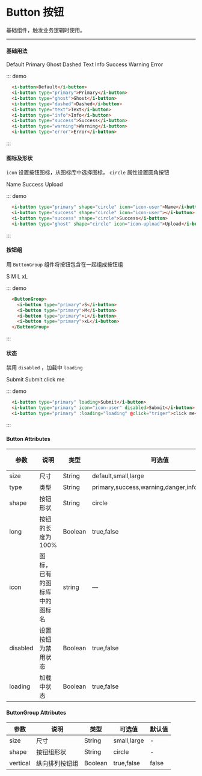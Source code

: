 # Button 按钮

基础组件，触发业务逻辑时使用。

---

#### 基础用法

<div class="demo-block">
  <i-button>Default</i-button>
  <i-button type="primary">Primary</i-button>
  <i-button type="ghost">Ghost</i-button>
  <i-button type="dashed">Dashed</i-button>
  <i-button type="text">Text</i-button>
  <i-button type="info">Info</i-button>
  <i-button type="success">Success</i-button>
  <i-button type="warning">Warning</i-button>
  <i-button type="error">Error</i-button>
  
</div>

::: demo

```html
  <i-button>Default</i-button>
  <i-button type="primary">Primary</i-button>
  <i-button type="ghost">Ghost</i-button>
  <i-button type="dashed">Dashed</i-button>
  <i-button type="text">Text</i-button>
  <i-button type="info">Info</i-button>
  <i-button type="success">Success</i-button>
  <i-button type="warning">Warning</i-button>
  <i-button type="error">Error</i-button>
```

:::

#### 图标及形状
`icon` 设置按钮图标，从图标库中选择图标， `circle` 属性设置圆角按钮

<div class="demo-block">
  <i-button type="primary" shape="circle" icon="icon-user">Name</i-button>
  <i-button type="success" shape="circle" icon="icon-user"></i-button>
  <i-button type="success" shape="circle">Success</i-button>
  <i-button type="ghost" shape="circle" icon="icon-upload">Upload</i-button>
</div>

::: demo
```html
  <i-button type="primary" shape="circle" icon="icon-user">Name</i-button>
  <i-button type="success" shape="circle" icon="icon-user"></i-button>
  <i-button type="success" shape="circle">Success</i-button>
  <i-button type="ghost" shape="circle" icon="icon-upload">Upload</i-button>
```
:::

#### 按钮组

用 `ButtonGroup` 组件将按钮包含在一起组成按钮组

<div class="demo-block">
  <ButtonGroup>
    <i-button type="primary">S</i-button>
    <i-button type="primary">M</i-button>
    <i-button type="primary">L</i-button>
    <i-button type="primary">xL</i-button>
  </ButtonGroup>
</div>

::: demo
```html
  <ButtonGroup>
    <i-button type="primary">S</i-button>
    <i-button type="primary">M</i-button>
    <i-button type="primary">L</i-button>
    <i-button type="primary">xL</i-button>
  </ButtonGroup>
```
:::

#### 状态

禁用 `disabled` ，加载中 `loading`

<div class="demo-block">
  <i-button type="primary" loading>Submit</i-button>
  <i-button type="primary" icon="icon-user" disabled>Submit</i-button>
  <i-button type="primary" :loading="loading" @click="triger">click me</i-button>
</div>

::: demo
```html
  <i-button type="primary" loading>Submit</i-button>
  <i-button type="primary" icon="icon-user" disabled>Submit</i-button>
  <i-button type="primary" :loading="loading" @click="triger">click me</i-button>
```
:::



#### Button Attributes

| 参数     | 说明                         | 类型    | 可选值                                         | 默认值  |
| -------- | ---------------------------- | ------- | ---------------------------------------------- | ------- |
| size     | 尺寸                         | String  | default,small,large                            | - |
| type     | 类型                         | String  | primary,success,warning,danger,info,ghost,text | -      |
| shape    | 按钮形状                     | String  | circle                                         | -       |
| long     | 按钮的长度为 100%            | Boolean | true,false                                     | false   |
| icon     | 图标，已有的图标库中的图标名 | string  | —                                              | -      |
| disabled | 设置按钮为禁用状态           | Boolean | true,false                                     | false   |
| loading  | 加载中状态                   | Boolean | true,false                                     | false   |

#### ButtonGroup Attributes
| 参数     | 说明                         | 类型    | 可选值                                         | 默认值  |
| -------- | ---------------------------- | ------- | ---------------------------------------------- | ------- |
| size     | 尺寸                         | String  | small,large                            | - |
| shape     | 按钮组形状                         | String  | circle                            | - |
| vertical     | 纵向排列按钮组                         | Boolean  | true,false                            | false |



<script>
export default {
  data(){
    return {
      loading: false
    }
  },
  methods:{
    triger(){
      this.loading = true
    }
  }
}
</script>